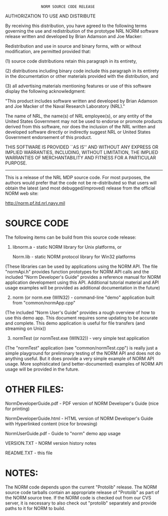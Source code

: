 
                    NORM SOURCE CODE RELEASE

AUTHORIZATION TO USE AND DISTRIBUTE

By receiving this distribution, you have agreed to the following 
terms governing the use and redistribution of the prototype NRL
NORM software release written and developed by Brian Adamson and
Joe Macker:

Redistribution and use in source and binary forms, with or without
modification, are permitted provided that: 

(1) source code distributions retain this paragraph in its entirety, 

(2) distributions including binary code include this paragraph in
  its entirety in the documentation or other materials provided 
  with the distribution, and 

(3) all advertising materials mentioning features or use of this 
  software display the following acknowledgment:

   "This product includes software written and developed 
    by Brian Adamson and Joe Macker of the Naval Research 
    Laboratory (NRL)." 

The name of NRL, the name(s) of NRL  employee(s), or any entity
of the United States Government may not be used to endorse or
promote  products derived from this software, nor does the 
inclusion of the NRL written and developed software  directly or
indirectly suggest NRL or United States  Government endorsement
of this product.

THIS SOFTWARE IS PROVIDED ``AS IS'' AND WITHOUT ANY EXPRESS OR
IMPLIED WARRANTIES, INCLUDING, WITHOUT LIMITATION, THE IMPLIED
WARRANTIES OF MERCHANTABILITY AND FITNESS FOR A PARTICULAR PURPOSE.

---------------------------------------------------------------------


This is a release of the NRL MDP source code.  For most
purposes, the authors would prefer that the code not be
re-distributed so that users will obtain the latest (and most
debugged/improved) release from the official NORM web site:

<http://norm.pf.itd.nrl.navy.mil>


SOURCE CODE
===========

The following items can be build from this source code release:

1) libnorm.a - static NORM library for Unix platforms, or

   Norm.lib  - static NORM protocol library for Win32 platforms

 (These libraries can be used by applications using the NORM API.
  The file "normApi.h" provides function prototypes for NORM API
  calls and the included "Norm Developer's Guide" provides a
  reference manual for NORM application development using this
  API.  Additional tutorial material and API usage examples will
  be provided as additional documentation in the future)
 
 
2) norm (or norm.exe (WIN32) - command-line "demo" application
                               built from "common/normApp.cpp"
 
 (The included "Norm User's Guide" provides a rough overview
  of how to use this demo app.  This document requires some
  updating to be accurate and complete.  This demo application
  is useful for file transfers (and streaming on Unix))
  
3) normTest (or normTest.exe (WIN32)) - very simple test application

 (The "normTest" application (see "common/normTest.cpp") is really
  just a simple playground for preliminary testing of the NORM
  API and does not do anything useful.  But it does provide
  a very simple example of NORM API usage.  More sophisticated
  (and better-documented) examples of NORM API usage will be 
  provided in the future.
  
  
OTHER FILES:
============

NormDeveloperGuide.pdf  - PDF version of NORM Developer's Guide
                          (nice for printing)

NormDeveloperGuide.html - HTML version of NORM Developer's Guide
                          with Hyperlinked content 
                          (nice for browsing)

NormUserGuide.pdf       - Guide to "norm" demo app usage

VERSION.TXT             - NORM version history notes

README.TXT              - this file


NOTES:
======

The NORM code depends upon the current "Protolib" release.  The NORM
source code tarballs contain an appropriate release of "Protolib" as
part of the NORM source tree.  If the NORM code is checked out from
our CVS server, it is necessary to also check out "protolib" separately
and provide paths to it for NORM to build.
